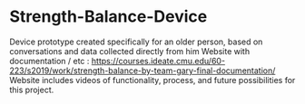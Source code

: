 # Strength-Balance-Device
Device prototype created specifically for an older person, based on conversations and data collected directly from him
Website with documentation / etc : https://courses.ideate.cmu.edu/60-223/s2019/work/strength-balance-by-team-gary-final-documentation/
Website includes videos of functionality, process, and future possibilities for this project.
